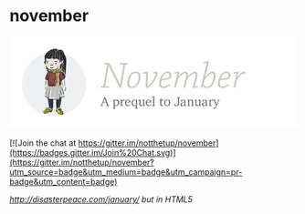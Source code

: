 # november

![A prequel](assets/img/prequel.png)

[![Join the chat at https://gitter.im/notthetup/november](https://badges.gitter.im/Join%20Chat.svg)](https://gitter.im/notthetup/november?utm_source=badge&utm_medium=badge&utm_campaign=pr-badge&utm_content=badge)  

_http://disasterpeace.com/january/ but in HTML5_

